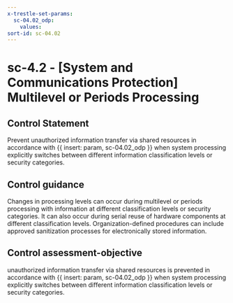 ```yaml
---
x-trestle-set-params:
  sc-04.02_odp:
    values:
sort-id: sc-04.02
---
```


# sc-4.2 - \[System and Communications Protection\] Multilevel or Periods Processing

## Control Statement

Prevent unauthorized information transfer via shared resources in accordance with {{ insert: param, sc-04.02_odp }} when system processing explicitly switches between different information classification levels or security categories.

## Control guidance

Changes in processing levels can occur during multilevel or periods processing with information at different classification levels or security categories. It can also occur during serial reuse of hardware components at different classification levels. Organization-defined procedures can include approved sanitization processes for electronically stored information.

## Control assessment-objective

unauthorized information transfer via shared resources is prevented in accordance with {{ insert: param, sc-04.02_odp }} when system processing explicitly switches between different information classification levels or security categories.
